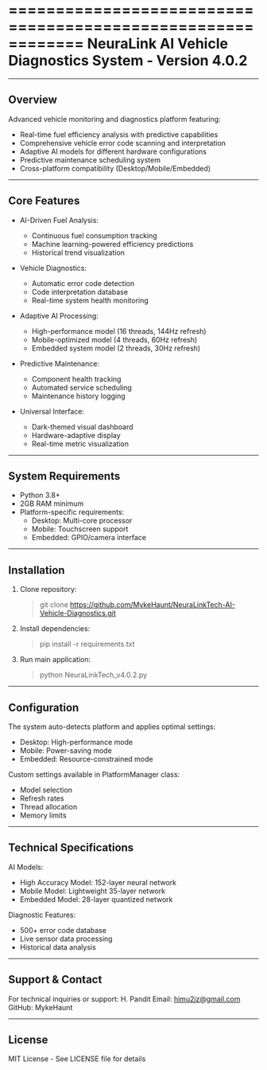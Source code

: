 ============================================================
NeuraLink AI Vehicle Diagnostics System - Version 4.0.2
============================================================

------------------------
Overview
------------------------
Advanced vehicle monitoring and diagnostics platform featuring:
- Real-time fuel efficiency analysis with predictive capabilities
- Comprehensive vehicle error code scanning and interpretation
- Adaptive AI models for different hardware configurations
- Predictive maintenance scheduling system
- Cross-platform compatibility (Desktop/Mobile/Embedded)

------------------------
Core Features
------------------------
* AI-Driven Fuel Analysis:
  - Continuous fuel consumption tracking
  - Machine learning-powered efficiency predictions
  - Historical trend visualization

* Vehicle Diagnostics:
  - Automatic error code detection
  - Code interpretation database
  - Real-time system health monitoring

* Adaptive AI Processing:
  - High-performance model (16 threads, 144Hz refresh)
  - Mobile-optimized model (4 threads, 60Hz refresh)
  - Embedded system model (2 threads, 30Hz refresh)

* Predictive Maintenance:
  - Component health tracking
  - Automated service scheduling
  - Maintenance history logging

* Universal Interface:
  - Dark-themed visual dashboard
  - Hardware-adaptive display
  - Real-time metric visualization

------------------------
System Requirements
------------------------
- Python 3.8+
- 2GB RAM minimum
- Platform-specific requirements:
  * Desktop: Multi-core processor
  * Mobile: Touchscreen support
  * Embedded: GPIO/camera interface

------------------------
Installation
------------------------
1. Clone repository:
   > git clone https://github.com/MykeHaunt/NeuraLinkTech-AI-Vehicle-Diagnostics.git

2. Install dependencies:
   > pip install -r requirements.txt

3. Run main application:
   > python NeuraLinkTech_v4.0.2.py

------------------------
Configuration
------------------------
The system auto-detects platform and applies optimal settings:
- Desktop: High-performance mode
- Mobile: Power-saving mode
- Embedded: Resource-constrained mode

Custom settings available in PlatformManager class:
- Model selection
- Refresh rates
- Thread allocation
- Memory limits

------------------------
Technical Specifications
------------------------
AI Models:
- High Accuracy Model: 152-layer neural network
- Mobile Model: Lightweight 35-layer network
- Embedded Model: 28-layer quantized network

Diagnostic Features:
- 500+ error code database
- Live sensor data processing
- Historical data analysis

------------------------
Support & Contact
------------------------
For technical inquiries or support:
H. Pandit
Email: himu2jz@gmail.com
GitHub: MykeHaunt

------------------------
License
------------------------
MIT License - See LICENSE file for details